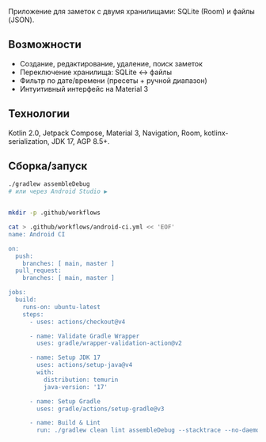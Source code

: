 Приложение для заметок с двумя хранилищами: SQLite (Room) и файлы (JSON).

## Возможности
- Создание, редактирование, удаление, поиск заметок  
- Переключение хранилища: SQLite ↔️ файлы  
- Фильтр по дате/времени (пресеты + ручной диапазон)  
- Интуитивный интерфейс на Material 3

## Технологии
Kotlin 2.0, Jetpack Compose, Material 3, Navigation, Room, kotlinx-serialization, JDK 17, AGP 8.5+.

## Сборка/запуск
```bash
./gradlew assembleDebug
# или через Android Studio ▶


mkdir -p .github/workflows

cat > .github/workflows/android-ci.yml << 'EOF'
name: Android CI

on:
  push:
    branches: [ main, master ]
  pull_request:
    branches: [ main, master ]

jobs:
  build:
    runs-on: ubuntu-latest
    steps:
      - uses: actions/checkout@v4

      - name: Validate Gradle Wrapper
        uses: gradle/wrapper-validation-action@v2

      - name: Setup JDK 17
        uses: actions/setup-java@v4
        with:
          distribution: temurin
          java-version: '17'

      - name: Setup Gradle
        uses: gradle/actions/setup-gradle@v3

      - name: Build & Lint
        run: ./gradlew clean lint assembleDebug --stacktrace --no-daemon
